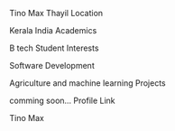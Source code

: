 Tino Max Thayil
Location

Kerala India
Academics

B tech Student
Interests

Software Development

Agriculture and machine learning
Projects

comming soon...
Profile Link

Tino Max
